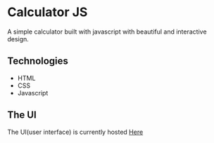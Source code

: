 # Calculator JS
A simple calculator built with javascript with beautiful and interactive design.

## Technologies

- HTML
- CSS
- Javascript 

## The UI

The UI(user interface) is currently hosted [Here](https://zemchuks.github.io/calculatorjs/index.html)